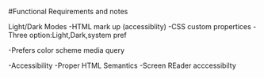 #Functional  Requirements and notes

Light/Dark Modes
-HTML mark up (accessiblity)
-CSS custom propertices
-Three option:Light,Dark,system pref

-Prefers color scheme media query

-Accessibility
-Proper HTML Semantics
-Screen REader acccessibilty
